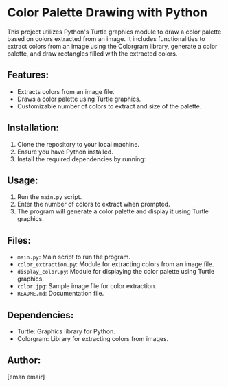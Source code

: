 # Color Palette Drawing with Python

This project utilizes Python's Turtle graphics module to draw a color palette based on colors extracted from an image. It includes functionalities to extract colors from an image using the Colorgram library, generate a color palette, and draw rectangles filled with the extracted colors.

## Features:
- Extracts colors from an image file.
- Draws a color palette using Turtle graphics.
- Customizable number of colors to extract and size of the palette.

## Installation:
1. Clone the repository to your local machine.
2. Ensure you have Python installed.
3. Install the required dependencies by running:



## Usage:
1. Run the `main.py` script.
2. Enter the number of colors to extract when prompted.
3. The program will generate a color palette and display it using Turtle graphics.

## Files:
- `main.py`: Main script to run the program.
- `color_extraction.py`: Module for extracting colors from an image file.
- `display_color.py`: Module for displaying the color palette using Turtle graphics.
- `color.jpg`: Sample image file for color extraction.
- `README.md`: Documentation file.

## Dependencies:
- Turtle: Graphics library for Python.
- Colorgram: Library for extracting colors from images.

## Author:
[eman emair]

